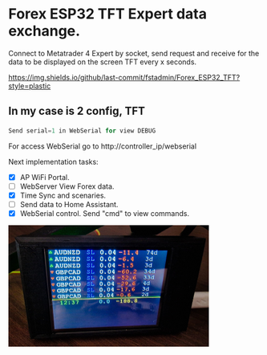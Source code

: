 # Forex ESP32 TFT Expert data exchange.

Connect to Metatrader 4 Expert by socket, send request and receive for the data to be displayed on the screen TFT every x seconds. 

https://img.shields.io/github/last-commit/fstadmin/Forex_ESP32_TFT?style=plastic

## In my case is 2 config, TFT

``` C++
Send serial=1 in WebSerial for view DEBUG

```

For access WebSerial go to http://controller_ip/webserial

Next implementation tasks:

- [x] AP WiFi Portal.
- [ ] WebServer View Forex data.
- [x] Time Sync and scenaries.
- [ ] Send data to Home Assistant.
- [x] WebSerial control. Send "cmd" to view commands. 

<img src="main.jpg" width="400"/>
